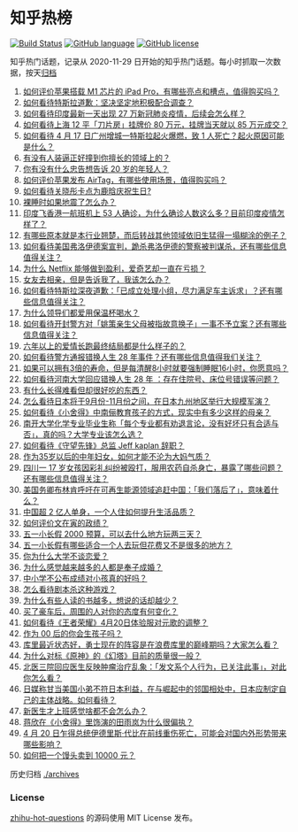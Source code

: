 # 知乎热榜
[![Build Status](https://github.com/ToWeLong/zhihu-hot-questions/workflows/CI/badge.svg)](https://github.com/ToWeLong/zhihu-hot-questions/actions)
[![GitHub language](https://img.shields.io/badge/language-golang-orange.svg)](https://golang.org/)
[![GitHub license](https://img.shields.io/github/license/ToWeLong/zhihu-hot-questions)](https://github.com/ToWeLong/zhihu-hot-questions/blob/main/LICENSE)

知乎热门话题，记录从 2020-11-29 日开始的知乎热门话题。每小时抓取一次数据，按天[归档](./archives)

<!-- BEGIN -->

1. [如何评价苹果搭载 M1 芯片的 iPad Pro，有哪些亮点和槽点，值得购买吗？](https://www.zhihu.com/question/455712081)
1. [如何看待特斯拉道歉：坚决坚定地积极配合调查？](https://www.zhihu.com/question/455697188)
1. [如何看待印度最新一天出现 27 万新冠肺炎疫情，后续会怎么样？](https://www.zhihu.com/question/455382725)
1. [如何看待上海 12 平「刀片房」挂牌价 80 万元，挂牌当天就以 85 万元成交？](https://www.zhihu.com/question/455594188)
1. [如何看待 4 月 17 日广州增城一特斯拉起火爆燃，致 1 人死亡？起火原因可能是什么？](https://www.zhihu.com/question/455724748)
1. [有没有人装逼正好撞到你擅长的领域上的？](https://www.zhihu.com/question/338688699)
1. [你有没有什么忠告想告诉 20 岁的年轻人？](https://www.zhihu.com/question/34225818)
1. [如何评价苹果发布 AirTag，有哪些使用场景，值得购买吗？](https://www.zhihu.com/question/455709652)
1. [如何看待关晓彤卡点为鹿晗庆祝生日?](https://www.zhihu.com/question/455533328)
1. [裸睡时如果地震了怎么办？](https://www.zhihu.com/question/23204731)
1. [印度飞香港一航班机上 53 人确诊，为什么确诊人数这么多？目前印度疫情怎样了？](https://www.zhihu.com/question/455742587)
1. [有哪些原本就是本行业翘楚，而后转战其他领域依旧生猛得一塌糊涂的例子？](https://www.zhihu.com/question/41233342)
1. [如何看待美国弗洛伊德案宣判，跪杀弗洛伊德的警察被判谋杀，还有哪些信息值得关注？](https://www.zhihu.com/question/455730207)
1. [为什么 Netflix 能够做到盈利，爱奇艺却一直在亏损？](https://www.zhihu.com/question/366022632)
1. [女友去相亲，但是告诉我了，我该怎么办？](https://www.zhihu.com/question/454792762)
1. [如何看待特斯拉深夜道歉：「已成立处理小组，尽力满足车主诉求」？还有哪些信息值得关注？](https://www.zhihu.com/question/455698268)
1. [为什么领导们都爱用保温杯喝水？](https://www.zhihu.com/question/302287551)
1. [如何看待开封警方对「姚策亲生父母被指故意换子」一事不予立案？还有哪些信息值得关注？](https://www.zhihu.com/question/455726765)
1. [六年以上的爱情长跑最终结局都是什么样子的？](https://www.zhihu.com/question/27477378)
1. [如何看待警方通报错换人生 28 年事件？还有哪些信息值得我们关注？](https://www.zhihu.com/question/455737431)
1. [如果可以拥有3倍的寿命，但是每清醒8小时就要强制睡眠16小时，你愿意吗？](https://www.zhihu.com/question/454343075)
1. [如何看待河南大学回应错换人生 28 年 ：存在住院号、床位号错误等问题？](https://www.zhihu.com/question/455732007)
1. [有什么长得难看但却很好吃的东西？](https://www.zhihu.com/question/37551688)
1. [怎么看待日本将于9月份-11月份之间，在日本九州地区举行大规模军演？](https://www.zhihu.com/question/455438361)
1. [如何看待《小舍得》中南俪教育孩子的方式，现实中有多少这样的母亲？](https://www.zhihu.com/question/454918905)
1. [南开大学化学专业毕业生称「每个专业都有劝退言论，没有好坏只有合适与否」，真的吗？大学专业该怎么选？](https://www.zhihu.com/question/454532962)
1. [如何看待《守望先锋》总监 Jeff kaplan 辞职？](https://www.zhihu.com/question/455713679)
1. [作为35岁以后的中年妇女，如何才能不沦为大妈气质？](https://www.zhihu.com/question/68435943)
1. [四川一 17 岁女孩因彩礼纠纷被殴打，服用农药自杀身亡，暴露了哪些问题？还有哪些信息值得关注？](https://www.zhihu.com/question/455739525)
1. [美国务卿布林肯呼吁在可再生能源领域追赶中国：「我们落后了」，意味着什么？](https://www.zhihu.com/question/455644419)
1. [中国超 2 亿人单身，一个人住如何提升生活品质？](https://www.zhihu.com/question/455461691)
1. [如何评价文在寅的政绩？](https://www.zhihu.com/question/452986162)
1. [五一小长假 2000 预算，可以去什么地方玩两三天？](https://www.zhihu.com/question/453113894)
1. [五一小长假有哪些适合一个人去玩但花费又不是很多的地方？](https://www.zhihu.com/question/453242242)
1. [你为什么大学不谈恋爱？](https://www.zhihu.com/question/281437650)
1. [为什么感觉越来越多的人都是奉子成婚？](https://www.zhihu.com/question/321141889)
1. [中小学不公布成绩对小孩真的好吗？](https://www.zhihu.com/question/449758342)
1. [怎么看待剧本杀这种游戏？](https://www.zhihu.com/question/354469803)
1. [为什么有些人读的书越多，想说的话却越少？](https://www.zhihu.com/question/455650675)
1. [买了豪车后，周围的人对你的态度有何变化？](https://www.zhihu.com/question/59776093)
1. [如何看待《王者荣耀》4月20日体验服对元歌的调整？](https://www.zhihu.com/question/455651141)
1. [作为 00 后的你会生孩子吗？](https://www.zhihu.com/question/449864346)
1. [库里最近状态好，勇士现在的阵容是在浪费库里的巅峰期吗？大家怎么看？](https://www.zhihu.com/question/455574842)
1. [为什么对标《原神》的《幻塔》目前的质量很一般？](https://www.zhihu.com/question/455368072)
1. [北医三院回应医生反映肿瘤治疗乱象：「发文系个人行为，已关注此事」，对此你怎么看？](https://www.zhihu.com/question/455568266)
1. [日媒称甘当美国小弟不符日本利益，在与崛起中的邻国相处中，日本应制定自己的主体战略。如何看待？](https://www.zhihu.com/question/455401742)
1. [新医生才上班感觉啥都不会怎么办？](https://www.zhihu.com/question/455297859)
1. [蒋欣在《小舍得》里饰演的田雨岚为什么很偏执？](https://www.zhihu.com/question/454471424)
1. [4 月 20 日乍得总统伊德里斯·代比在前线重伤死亡，可能会对国内外形势带来哪些影响？](https://www.zhihu.com/question/455654724)
1. [如何把一个馒头卖到 10000 元？](https://www.zhihu.com/question/446086353)

<!-- END -->

历史归档 [./archives](./archives)


### License
[zhihu-hot-questions](https://github.com/towelong/zhihu-hot-questions) 的源码使用 MIT License 发布。